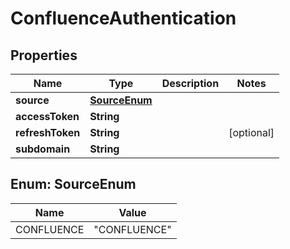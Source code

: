 

# ConfluenceAuthentication


## Properties

| Name | Type | Description | Notes |
|------------ | ------------- | ------------- | -------------|
|**source** | [**SourceEnum**](#SourceEnum) |  |  |
|**accessToken** | **String** |  |  |
|**refreshToken** | **String** |  |  [optional] |
|**subdomain** | **String** |  |  |



## Enum: SourceEnum

| Name | Value |
|---- | -----|
| CONFLUENCE | &quot;CONFLUENCE&quot; |



